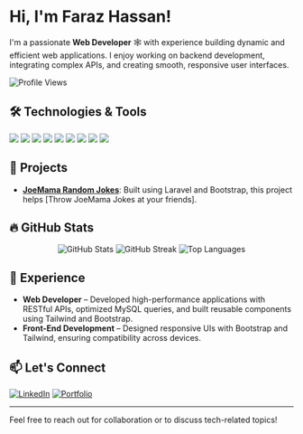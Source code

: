# Hi, I'm Faraz Hassan!

I'm a passionate **Web Developer** 🕸️ with experience building dynamic and efficient web applications. I enjoy working on backend development, integrating complex APIs, and creating smooth, responsive user interfaces.

![Profile Views](https://komarev.com/ghpvc/?username=faraz-hassan&label=PROFILE+VIEWS&style=flat-square&color=blue)

## 🛠️ Technologies & Tools

<p align="left">
  <img src="https://img.shields.io/badge/PHP-777BB4?style=for-the-badge&logo=php&logoColor=white" />
  <img src="https://img.shields.io/badge/Laravel-FF2D20?style=for-the-badge&logo=laravel&logoColor=white" />
  <img src="https://img.shields.io/badge/MySQL-4479A1?style=for-the-badge&logo=mysql&logoColor=white" />
  <img src="https://img.shields.io/badge/HTML5-E34F26?style=for-the-badge&logo=html5&logoColor=white" />
  <img src="https://img.shields.io/badge/CSS3-1572B6?style=for-the-badge&logo=css3&logoColor=white" />
  <img src="https://img.shields.io/badge/JavaScript-F7DF1E?style=for-the-badge&logo=javascript&logoColor=black" />
  <img src="https://img.shields.io/badge/Bootstrap-7952B3?style=for-the-badge&logo=bootstrap&logoColor=white" />
  <img src="https://img.shields.io/badge/Tailwind_CSS-38B2AC?style=for-the-badge&logo=tailwind-css&logoColor=white" />
  <img src="https://img.shields.io/badge/jQuery-0769AD?style=for-the-badge&logo=jquery&logoColor=white" />
</p>

## 🚀 Projects

- **[JoeMama Random Jokes](https://github.com/farazhassan1/joemama)**: Built using Laravel and Bootstrap, this project helps [Throw JoeMama Jokes at your friends].


## 🔥 GitHub Stats

<p align="center">
  <img src="https://github-readme-stats.vercel.app/api?username=farazhassan1&show_icons=true&theme=radical" alt="GitHub Stats" />
  <img src="https://github-readme-streak-stats.herokuapp.com/?user=farazhassan1&theme=radical" alt="GitHub Streak" />
  <img src="https://github-readme-stats.vercel.app/api/top-langs/?username=farazhassan1&layout=compact&theme=radical" alt="Top Languages" />
</p>

## 💼 Experience

- **Web Developer** – Developed high-performance applications with RESTful APIs, optimized MySQL queries, and built reusable components using Tailwind and Bootstrap.
- **Front-End Development** – Designed responsive UIs with Bootstrap and Tailwind, ensuring compatibility across devices.

## 📫 Let's Connect

<p align="left">
  <a href="https://www.linkedin.com/in/faraz-hassan-b55b56198/"><img src="https://img.shields.io/badge/LinkedIn-0077B5?style=for-the-badge&logo=linkedin&logoColor=white" alt="LinkedIn" /></a>
  <a href="https://plaguestudios.net/faraz-portfolio"><img src="https://img.shields.io/badge/Portfolio-000000?style=for-the-badge&logo=firefox&logoColor=white" alt="Portfolio" /></a>
</p>

---

Feel free to reach out for collaboration or to discuss tech-related topics!
